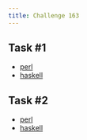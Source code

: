 ```yaml
---
title: Challenge 163
---
```



## Task #1

- [perl](https://github.com/manwar/perlweeklychallenge-club/blob/master/challenge-163/alexander-pankoff/perl/ch-1.pl)
- [haskell](https://github.com/manwar/perlweeklychallenge-club/blob/master/challenge-163/alexander-pankoff/haskell/ch-1.hs)

## Task #2

- [perl](https://github.com/manwar/perlweeklychallenge-club/blob/master/challenge-163/alexander-pankoff/perl/ch-2.pl)
- [haskell](https://github.com/manwar/perlweeklychallenge-club/blob/master/challenge-163/alexander-pankoff/haskell/ch-2.hs)

